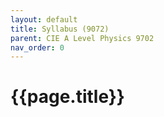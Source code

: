 ```yaml
---
layout: default
title: Syllabus (9072)
parent: CIE A Level Physics 9702
nav_order: 0
---
```


# **{{page.title}}**
